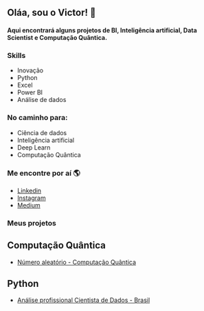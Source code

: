 ## Oláa, sou o Victor! 👋

#### Aqui encontrará alguns projetos de BI, Inteligência artificial, Data Scientist e Computação Quântica.


### Skills
* Inovação
* Python
* Excel
* Power BI
* Análise de dados

### No caminho para:
* Ciência de dados
* Inteligência artificial
* Deep Learn
* Computação Quântica

### Me encontre por aí 🌎
* [Linkedin](https://www.linkedin.com/in/victorsponchiado/)
* [Instagram](https://www.instagram.com/victor.sponchiado/)
* [Medium](https://victorsponchiado.medium.com/)

### Meus projetos
## Computação Quântica
* [Número aleatório - Computação Quântica](https://github.com/victorsponc/Computacao-quantica-numeros-aleatorios)

## Python
* [Análise profissional Cientista de Dados - Brasil](https://github.com/victorsponc/cientistas-de-dados-brasil)

